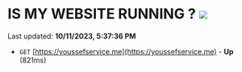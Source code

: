 # IS MY WEBSITE RUNNING ? [![](https://img.shields.io/static/v1?label=Sponsor&message=%E2%9D%A4&logo=GitHub&color=%23fe8e86)](https://github.com/sponsors/<username>)

Last updated: **10/11/2023, 5:37:36 PM**

- `GET` [https://youssefservice.me](https://youssefservice.me) - **Up** (821ms)
